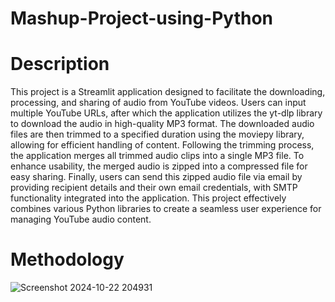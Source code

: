 # Mashup-Project-using-Python
# Description
This project is a Streamlit application designed to facilitate the downloading, processing, and sharing of audio from YouTube videos. Users can input multiple YouTube URLs, after which the application utilizes the yt-dlp library to download the audio in high-quality MP3 format. The downloaded audio files are then trimmed to a specified duration using the moviepy library, allowing for efficient handling of content. Following the trimming process, the application merges all trimmed audio clips into a single MP3 file. To enhance usability, the merged audio is zipped into a compressed file for easy sharing. Finally, users can send this zipped audio file via email by providing recipient details and their own email credentials, with SMTP functionality integrated into the application. This project effectively combines various Python libraries to create a seamless user experience for managing YouTube audio content.
# Methodology
![Screenshot 2024-10-22 204931](https://github.com/user-attachments/assets/07fb19e4-c5d5-4b59-9453-d0db393a0b05)
